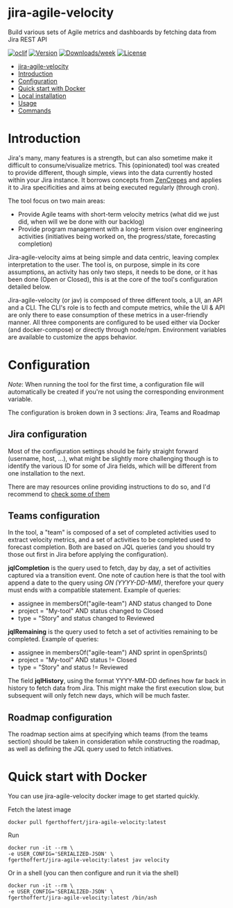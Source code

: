 # jira-agile-velocity

Build various sets of Agile metrics and dashboards by fetching data from Jira REST API

[![oclif](https://img.shields.io/badge/cli-oclif-brightgreen.svg)](https://oclif.io)
[![Version](https://img.shields.io/npm/v/jira-agile-velocity.svg)](https://npmjs.org/package/jira-agile-velocity)
[![Downloads/week](https://img.shields.io/npm/dw/jira-agile-velocity.svg)](https://npmjs.org/package/jira-agile-velocity)
[![License](https://img.shields.io/npm/l/jira-agile-velocity.svg)](https://github.com/fgerthoffert/jira-agile-velocity/blob/master/package.json)

<!-- toc -->

- [jira-agile-velocity](#jira-agile-velocity)
- [Introduction](#introduction)
- [Configuration](#configuration)
- [Quick start with Docker](#quick-start-with-docker)
- [Local installation](#local-installation)
- [Usage](#usage)
- [Commands](#commands)
  <!-- tocstop -->

# Introduction

<!-- introduction -->

Jira's many, many features is a strength, but can also sometime make it difficult to consume/visualize metrics. This (opinionated) tool was created to provide different, though simple, views into the data currently hosted within your Jira instance. It borrows concepts from [ZenCrepes](https://zencrepes.io) and applies it to Jira specificities and aims at being executed regularly (through cron).

The tool focus on two main areas:

- Provide Agile teams with short-term velocity metrics (what did we just did, when will we be done with our backlog)
- Provide program management with a long-term vision over engineering activities (initiatives being worked on, the progress/state, forecasting completion)

Jira-agile-velocity aims at being simple and data centric, leaving complex interpretation to the user. The tool is, on purpose, simple in its core assumptions, an activity has only two steps, it needs to be done, or it has been done (Open or Closed), this is at the core of the tool's configuration detailed below.

Jira-agile-velocity (or jav) is composed of three different tools, a UI, an API and a CLI. The CLI's role is to fecth and compute metrics, while the UI & API are only there to ease consumption of these metrics in a user-friendly manner. All three components are configured to be used either via Docker (and docker-compose) or directly through node/npm. Environment variables are available to customize the apps behavior.

# Configuration

_Note_: When running the tool for the first time, a configuration file will automatically be created if you're not using the corresponding environment variable.

The configuration is broken down in 3 sections: Jira, Teams and Roadmap

## Jira configuration

Most of the configuration settings should be fairly straight forward (username, host, ...), what might be slightly more challenging though is to identify the various ID for some of Jira fields, which will be different from one installation to the next.

There are may resources online providing instructions to do so, and I'd recommend to [check some of them](https://confluence.atlassian.com/jirakb/how-to-find-id-for-custom-field-s-744522503.html)

## Teams configuration

In the tool, a "team" is composed of a set of completed activities used to extract velocity metrics, and a set of activities to be completed used to forecast completion. Both are based on JQL queries (and you should try those out first in Jira before applying the configuration).

**jqlCompletion** is the query used to fetch, day by day, a set of activities captured via a transition event. One note of caution here is that the tool with append a date to the query using _ON (YYYY-DD-MM)_, therefore your query must ends with a compatible statement. Example of queries:

- assignee in membersOf("agile-team") AND status changed to Done
- project = "My-tool" AND status changed to Closed
- type = "Story" and status changed to Reviewed

**jqlRemaining** is the query used to fetch a set of activities remaining to be completed. Example of queries:

- assignee in membersOf("agile-team") AND sprint in openSprints()
- project = "My-tool" AND status != Closed
- type = "Story" and status != Reviewed

The field **jqlHistory**, using the format YYYY-MM-DD defines how far back in history to fetch data from Jira. This might make the first execution slow, but subsequent will only fetch new days, which will be much faster.

## Roadmap configuration

The roadmap section aims at specifying which teams (from the teams section) should be taken in consideration while constructing the roadmap, as well as defining the JQL query used to fetch initiatives.

# Quick start with Docker

You can use jira-agile-velocity docker image to get started quickly.

Fetch the latest image

```sh-session
docker pull fgerthoffert/jira-agile-velocity:latest
```

Run

```sh-session
docker run -it --rm \
-e USER_CONFIG='SERIALIZED-JSON' \
fgerthoffert/jira-agile-velocity:latest jav velocity
```

Or in a shell (you can then configure and run it via the shell)

```sh-session
docker run -it --rm \
-e USER_CONFIG='SERIALIZED-JSON' \
fgerthoffert/jira-agile-velocity:latest /bin/ash
```
